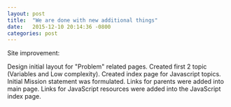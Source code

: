 ```yaml
---
layout: post
title:  "We are done with new additional things"
date:   2015-12-10 20:14:36 -0800
categories: post
---
```

Site improvement:

Design initial layout for "Problem" related pages.
Created first 2 topic (Variables and Low complexity).
Created index page for Javascript topics.
Initial Mission statement was formulated.
Links for parents were added into main page.
Links for JavaScript resources were added into the JavaScript index page.


